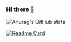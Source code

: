### Hi there 👋
![Anurag's GitHub stats](https://github-readme-stats.vercel.app/api?username=violetapugliese&show_icons=true&theme=tokyonight)

[![Readme Card](https://github-readme-stats.vercel.app/api/pin/?username=violetapugliese&repo=AC-landing)](https://github.com/violetapugliese/AC-landing)


<!--
**violetapugliese/violetapugliese** is a ✨ _special_ ✨ repository because its `README.md` (this file) appears on your GitHub profile.

Here are some ideas to get you started:

- 🔭 I’m currently working on ...
- 🌱 I’m currently learning ...
- 👯 I’m looking to collaborate on ...
- 🤔 I’m looking for help with ...
- 💬 Ask me about ...
- 📫 How to reach me: ...
- 😄 Pronouns: ...
- ⚡ Fun fact: ...
-->
